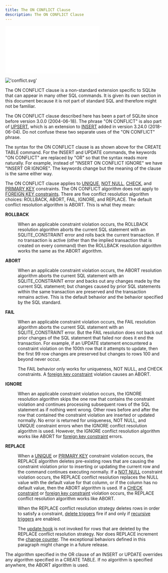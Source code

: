 ```yaml
---
title: The ON CONFLICT Clause
description: The ON CONFLICT Clause
---
```

!['script.js'](/public/docs/sqlite/script.js)





!['conflict.svg'](/public/docs/sqlite/_svg/conflict.svg)


<p>The ON CONFLICT clause is a
non-standard extension specific to SQLite 
that can appear in many other SQL commands.
It is given its own section in this document because it is not
part of standard SQL and therefore might not be familiar.</p>

<p>The ON CONFLICT clause described here has been a part of
SQLite since before version 3.0.0 (2004-06-18). The phrase
"ON&nbsp;CONFLICT" is also part of <a href="lang_upsert">UPSERT</a>, which is an extension
to <a href="lang_insert">INSERT</a> added in version 3.24.0 (2018-06-04). Do not
confuse these two separate uses of the "ON&nbsp;CONFLICT" phrase.

</p><p>The syntax for the ON CONFLICT clause is as shown above for
the CREATE TABLE command. For the INSERT and
UPDATE commands, the keywords "ON CONFLICT" are replaced by "OR" so that
the syntax reads more naturally. For example, instead of
"INSERT ON CONFLICT IGNORE" we have "INSERT OR IGNORE".
The keywords change but the meaning of the clause is the same
either way.</p>

<p>The ON CONFLICT clause applies to <a href="lang_createtable#uniqueconst">UNIQUE</a>, <a href="lang_createtable#notnullconst">NOT NULL</a>,
<a href="lang_createtable#ckconst">CHECK</a>, and <a href="lang_createtable#primkeyconst">PRIMARY KEY</a> constraints.
The ON CONFLICT algorithm does not
apply to <a href="https://www.sqlite.org/foreignkeys.html" target="_blank">FOREIGN KEY constraints</a>.
There are five conflict resolution algorithm choices:
ROLLBACK, ABORT, FAIL, IGNORE, and REPLACE.
The default conflict resolution algorithm is ABORT. This
is what they mean:</p>

<dl>
<dt><b>ROLLBACK</b></dt>
<dd><p> When an applicable constraint violation occurs, the ROLLBACK
resolution algorithm aborts the current SQL statement with
an SQLITE_CONSTRAINT error and rolls back the current transaction.
If no transaction is
active (other than the implied transaction that is created on every
command) then the ROLLBACK resolution algorithm works the same as the
ABORT algorithm.</p></dd>

<dt><b>ABORT</b></dt>
<dd><p> When an applicable constraint violation occurs, the ABORT
resolution algorithm aborts the current SQL statement
with an SQLITE_CONSTRAINT error and backs out any changes
made by the current SQL statement; but changes caused
by prior SQL statements within the same transaction are preserved and the
transaction remains active.
This is the default behavior and the behavior specified by the SQL
standard.</p></dd>

<dt><b>FAIL</b></dt>
<dd><p> When an applicable constraint violation occurs, the FAIL
resolution algorithm aborts the current SQL statement with an
SQLITE_CONSTRAINT error. But the FAIL resolution does not
back out prior changes of the SQL statement that failed nor does
it end the transaction.
For example, if an UPDATE
statement encountered a constraint violation on the 100th row that
it attempts to update, then the first 99 row changes are preserved
but changes to rows 100 and beyond never occur.</p>

<p>The FAIL behavior only works for uniqueness, NOT NULL, and CHECK 
constraints. A <a href="https://www.sqlite.org/foreignkeys.html" target="_blank">foreign key constraint</a> violation causes an ABORT.
</p></dd>

<dt><b>IGNORE</b></dt>
<dd><p> When an applicable constraint violation occurs, 
the IGNORE resolution algorithm skips the one row that contains
the constraint violation and continues processing subsequent rows
of the SQL statement as if nothing went wrong.
Other rows before and after the row that
contained the constraint violation are inserted or updated
normally. No error is returned for uniqueness, NOT NULL, and
UNIQUE constraint errors when the IGNORE conflict resolution
algorithm is used. However, the IGNORE conflict resolution
algorithm works like ABORT for <a href="https://www.sqlite.org/foreignkeys.html" target="_blank">foreign key constraint</a> errors.
</p>
</dd>

<dt><b>REPLACE</b></dt>
<dd><p> When a <a href="lang_createtable#uniqueconst">UNIQUE</a> or <a href="lang_createtable#primkeyconst">PRIMARY KEY</a> constraint violation occurs, 
the REPLACE algorithm
deletes pre-existing rows that are causing the constraint violation
prior to inserting or updating the current row and the command continues 
executing normally.
If a <a href="lang_createtable#notnullconst">NOT NULL</a> constraint violation occurs, the REPLACE conflict
resolution replaces the NULL value with
the default value for that column, or if the column has no default
value, then the ABORT algorithm is used.
If a <a href="lang_createtable#ckconst">CHECK constraint</a> or <a href="https://www.sqlite.org/foreignkeys.html" target="_blank">foreign key constraint</a> violation occurs, 
the REPLACE conflict resolution algorithm works like ABORT.</p>

<p>When the REPLACE conflict resolution strategy deletes rows in order to
satisfy a constraint, <a href="lang_createtrigger">delete triggers</a> fire if and only if
<a href="https://www.sqlite.org/pragma.html#pragma_recursive_triggers" target="_blank">recursive triggers</a> are enabled.</p>

<p>The <a href="https://www.sqlite.org/c3ref/update_hook.html" target="_blank">update hook</a> is not invoked for rows that
are deleted by the REPLACE conflict resolution strategy. Nor does
REPLACE increment the <a href="https://www.sqlite.org/c3ref/changes.html" target="_blank">change counter</a>.
The exceptional behaviors defined in this paragraph might change 
in a future release.</p>
</dd></dl>

<p>The algorithm specified in the OR clause of an INSERT or UPDATE
overrides any algorithm specified in a CREATE TABLE.
If no algorithm is specified anywhere, the ABORT algorithm is used.</p>


